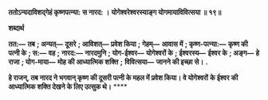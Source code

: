 **ततोऽन्यदाविशद्गेहं कृष्णपत्न्या: स नारद: ।** **योगेश्वरेश्वरस्याङ्ग योगमायाविवित्सया ॥ १९॥** 

**शब्दार्थ** 

**तत:—** **तब** **; अन्यत्—** **दूसरे** **; आविशत्—** **प्रवेश किया** **; गेहम्—** **आवास में** **; कृष्ण-पत्न्या:—** **कृष्ण की पत्नी के** **; स:—** **वह** **;** **नारद:—** **नारदमुनि** **; योग-ईश्वर—** **योगेश्वरों के** **; ईश्वरस्य—** **ईश्वर के** **; अङ्ग—** **हे राजा** **; योग-माया—** **मोह की आध्यात्मिक शक्ति** **;** **विवित्सया—** **जानने की इच्छा से।** **.** 

**हे राजन्, तब नारद ने भगवान् कृष्ण की दूसरी पत्नी के महल में प्रवेश किया। वे योगेश्वरों** **के ईश्वर की आध्यात्मिक शक्ति देखने के लिए उत्सुक थे।** **** 